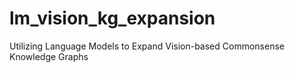 # lm_vision_kg_expansion
Utilizing Language Models to Expand Vision-based Commonsense Knowledge Graphs
